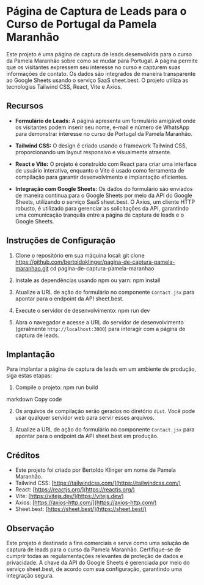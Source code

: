 # Página de Captura de Leads para o Curso de Portugal da Pamela Maranhão

Este projeto é uma página de captura de leads desenvolvida para o curso da Pamela Maranhão sobre como se mudar para Portugal. A página permite que os visitantes expressem seu interesse no curso e capturem suas informações de contato. Os dados são integrados de maneira transparente ao Google Sheets usando o serviço SaaS sheet.best. O projeto utiliza as tecnologias Tailwind CSS, React, Vite e Axios.

## Recursos

- **Formulário de Leads:** A página apresenta um formulário amigável onde os visitantes podem inserir seu nome, e-mail e número de WhatsApp para demonstrar interesse no curso de Portugal da Pamela Maranhão.

- **Tailwind CSS:** O design é criado usando o framework Tailwind CSS, proporcionando um layout responsivo e visualmente atraente.

- **React e Vite:** O projeto é construído com React para criar uma interface de usuário interativa, enquanto o Vite é usado como ferramenta de compilação para garantir desenvolvimento e implantação eficientes.

- **Integração com Google Sheets:** Os dados do formulário são enviados de maneira contínua para o Google Sheets por meio da API do Google Sheets, utilizando o serviço SaaS sheet.best. O Axios, um cliente HTTP robusto, é utilizado para gerenciar as solicitações da API, garantindo uma comunicação tranquila entre a página de captura de leads e o Google Sheets.

## Instruções de Configuração

1. Clone o repositório em sua máquina local:
git clone https://github.com/bertoldoklinger/pagina-de-captura-pamela-maranhao.git
cd pagina-de-captura-pamela-maranhao

2. Instale as dependências usando npm ou yarn:
npm install

3. Atualize a URL de ação do formulário no componente `Contact.jsx` para apontar para o endpoint da API sheet.best.

4. Execute o servidor de desenvolvimento:
npm run dev

5. Abra o navegador e acesse a URL do servidor de desenvolvimento (geralmente `http://localhost:3000`) para interagir com a página de captura de leads.

## Implantação

Para implantar a página de captura de leads em um ambiente de produção, siga estas etapas:

1. Compile o projeto:
npm run build

markdown
Copy code

2. Os arquivos de compilação serão gerados no diretório `dist`. Você pode usar qualquer servidor web para servir esses arquivos.

3. Atualize a URL de ação do formulário no componente `Contact.jsx` para apontar para o endpoint da API sheet.best em produção.

## Créditos

- Este projeto foi criado por Bertoldo Klinger em nome de Pamela Maranhão.
- Tailwind CSS: [https://tailwindcss.com/](https://tailwindcss.com/)
- React: [https://reactjs.org/](https://reactjs.org/)
- Vite: [https://vitejs.dev/](https://vitejs.dev/)
- Axios: [https://axios-http.com/](https://axios-http.com/)
- Sheet.best: [https://sheet.best/](https://sheet.best/)

## Observação

Este projeto é destinado a fins comerciais e serve como uma solução de captura de leads para o curso da Pamela Maranhão. Certifique-se de cumprir todas as regulamentações relevantes de proteção de dados e privacidade. A chave da API do Google Sheets é gerenciada por meio do serviço sheet.best, de acordo com sua configuração, garantindo uma integração segura.
